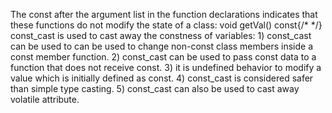The const after the argument list in the function declarations indicates that these functions do
not modify the state of a class:
    void getVal() const{/* */}
const_cast is used to cast away the constness of variables:
    1) const_cast can be used to can be used to change non-const class members inside a const member function.
    2) const_cast can be used to pass const data to a function that does not receive const.
    3) it is undefined behavior to modify a value which is initially defined as const.
    4) const_cast is considered safer than simple type casting.
    5) const_cast can also be used to cast away volatile attribute.

